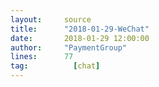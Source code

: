 ```yaml
---
layout:     source 
title:      "2018-01-29-WeChat"
date:       2018-01-29 12:00:00
author:     "PaymentGroup"
lines:      77 
tag:		  [chat]
---
```

